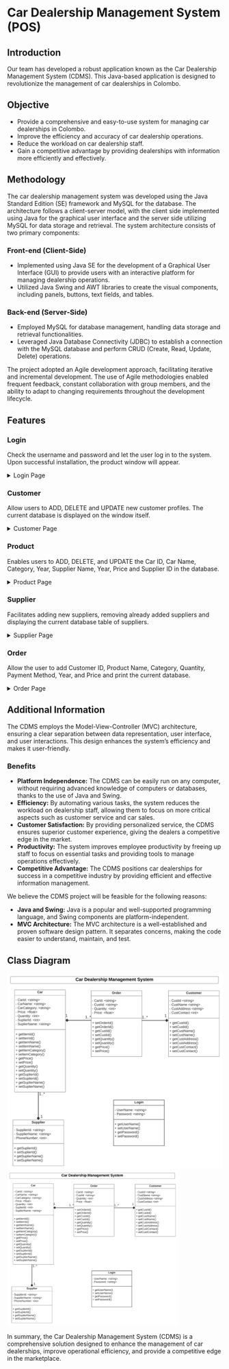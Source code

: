 # Car Dealership Management System (POS)

## Introduction
Our team has developed a robust application known as the Car Dealership Management System (CDMS). This Java-based application is designed to revolutionize the management of car dealerships in Colombo.


## Objective
- Provide a comprehensive and easy-to-use system for managing car dealerships in Colombo.
- Improve the efficiency and accuracy of car dealership operations.
- Reduce the workload on car dealership staff.
- Gain a competitive advantage by providing dealerships with information more efficiently and effectively.

## Methodology
The car dealership management system was developed using the Java Standard Edition (SE) framework and MySQL for the database. The architecture follows a client-server model, with the client side implemented using Java for the graphical user interface and the server side utilizing MySQL for data storage and retrieval. The system architecture consists of two primary components:

### Front-end (Client-Side)
- Implemented using Java SE for the development of a Graphical User Interface (GUI) to provide users with an interactive platform for managing dealership operations.
- Utilized Java Swing and AWT libraries to create the visual components, including panels, buttons, text fields, and tables.

### Back-end (Server-Side)
- Employed MySQL for database management, handling data storage and retrieval functionalities.
- Leveraged Java Database Connectivity (JDBC) to establish a connection with the MySQL database and perform CRUD (Create, Read, Update, Delete) operations.
  
The project adopted an Agile development approach, facilitating iterative and incremental development. The use of Agile methodologies enabled frequent feedback, constant collaboration with group members, and the ability to adapt to changing requirements throughout the development lifecycle.


## Features

### Login
Check the username and password and let the user log in to the system. Upon successful installation, the product window will appear.

<details>
<summary>Login Page</summary>
<img src="screenshots/Log_in.png" alt = "Login Page" width ="300"/>
</details>

### Customer
Allow users to ADD, DELETE and UPDATE new customer profiles. The current database is displayed on the window itself.
<details>
<summary>Customer Page</summary>
<img src="screenshots/Customer.png" alt = "Customer Page" width ="500"/>
</details>

### Product 
Enables users to ADD, DELETE, and UPDATE the Car ID, Car Name, Category, Year, Supplier Name, Year, Price and Supplier ID in the database.
<details>
<summary>Product Page</summary>
<img src="screenshots/Product.png" alt = "Product Page" width ="500"/>
</details>

### Supplier
Facilitates adding new suppliers, removing already added suppliers and displaying the current database table of suppliers.
<details>
<summary>Supplier Page</summary>
<img src="screenshots/Supplier.png" alt = "Supplier Page" width ="500"/>
</details>

### Order
Allow the user to add Customer ID, Product Name, Category, Quantity, Payment Method, Year, and Price and print the current database.
<details>
<summary>Order Page</summary>
<img src="screenshots/Order.png" alt = "Order Page" width ="500"/>
</details>



## Additional Information

The CDMS employs the Model-View-Controller (MVC) architecture, ensuring a clear separation between data representation, user interface, and user interactions. This design enhances the system’s efficiency and makes it user-friendly.

### Benefits

- **Platform Independence:** The CDMS can be easily run on any computer, without requiring advanced knowledge of computers or databases, thanks to the use of Java and Swing.
- **Efficiency:** By automating various tasks, the system reduces the workload on dealership staff, allowing them to focus on more critical aspects such as customer service and car sales.
- **Customer Satisfaction:** By providing personalized service, the CDMS ensures superior customer experience, giving the dealers a competitive edge in the market.
- **Productivity:** The system improves employee productivity by freeing up staff to focus on essential tasks and providing tools to manage operations effectively.
- **Competitive Advantage:** The CDMS positions car dealerships for success in a competitive industry by providing efficient and effective information management.

We believe the CDMS project will be feasible for the following reasons:

- **Java and Swing:** Java is a popular and well-supported programming language, and Swing components are platform-independent.
- **MVC Architecture:** The MVC architecture is a well-established and proven software design pattern. It separates concerns, making the code easier to understand, maintain, and test.

## Class Diagram

![Class Diagram](screenshots/Class_Diagram.png)
<img src="screenshots/Class_Diagram.png" alt="Class Diagram" width="400"/>




In summary, the Car Dealership Management System (CDMS) is a comprehensive solution designed to enhance the management of car dealerships, improve operational efficiency, and provide a competitive edge in the marketplace.
